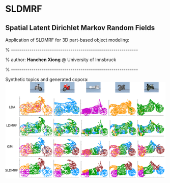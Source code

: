 # SLDMRF
## Spatial Latent Dirichlet Markov Random Fields


Application of SLDMRF for 3D part-based object modeling: 



% --------------------------------------------------------------

%   author: **Hanchen Xiong** @ University of Innsbruck

% --------------------------------------------------------------

Synthetic topics and generated copora: 
![alt text][segmentation]

[segmentation]: https://github.com/HanchenXiong/SLDMRF/blob/master/SLDMRF_motorcycle.png
